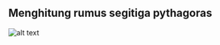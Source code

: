 ## Menghitung rumus segitiga pythagoras
![alt text](?https://github.com/NabilMaruf/Repo_Nabil/blob/main/Flowchart%20Segitiga%20Pythagoras.jpgraw=true)
